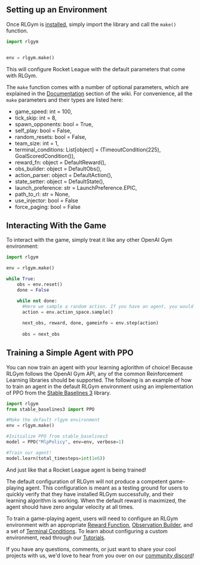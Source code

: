 ## Setting up an Environment
Once RLGym is [installed](https://rlgym.github.io/docs-page.html#installation), simply import the library and call the `make()` function.
```python
import rlgym


env = rlgym.make()
```
This will configure Rocket League with the default parameters that come with RLGym.

The `make` function comes with a number of optional parameters, which are explained in the [Documentation](https://rlgym.github.io/docs-page.html#documentation) section of the wiki.
For convenience, all the `make` parameters and their types are listed here:
- game_speed: int = 100,
- tick_skip: int = 8,
- spawn_opponents: bool = True,
- self_play: bool = False,
- random_resets: bool = False,
- team_size: int = 1,
- terminal_conditions: List[object] = (TimeoutCondition(225), GoalScoredCondition()),
- reward_fn: object = DefaultReward(),
- obs_builder: object = DefaultObs(),
- action_parser: object = DefaultAction(),
- state_setter: object = DefaultState(),
- launch_preference: str = LaunchPreference.EPIC,
- path_to_rl: str = None,
- use_injector: bool = False
- force_paging: bool = False

## Interacting With the Game
To interact with the game, simply treat it like any other OpenAI Gym environment:

```python
import rlgym

env = rlgym.make()

while True:
    obs = env.reset()
    done = False

    while not done:
      #Here we sample a random action. If you have an agent, you would get an action from it here.
      action = env.action_space.sample() 
      
      next_obs, reward, done, gameinfo = env.step(action)
      
      obs = next_obs
```

## Training a Simple Agent with PPO
You can now train an agent with your learning aglorithm of choice! Because RLGym follows the OpenAI Gym API, any of the common Reinforcement Learning libraries should be supported.
The following is an example of how to train an agent in the default RLGym environment using an implementation of PPO from the [Stable Baselines 3](https://stable-baselines3.readthedocs.io/en/master/) library.

```python
import rlgym
from stable_baselines3 import PPO

#Make the default rlgym environment
env = rlgym.make()

#Initialize PPO from stable_baselines3
model = PPO("MlpPolicy", env=env, verbose=1)

#Train our agent!
model.learn(total_timesteps=int(1e6))
```

And just like that a Rocket League agent is being trained! 

The default configuration of RLGym will not produce a competent game-playing agent. This configuration is meant as a testing ground for users to quickly verify that they have installed RLGym successfully, and their learning algorithm is working. When the default reward is maximized, the agent should have zero angular velocity at all times.

To train a game-playing agent, users will need to configure an RLGym environment with an appropriate [Reward Function](https://rlgym.github.io/docs-page.html#reward-functions), [Observation Builder](https://rlgym.github.io/docs-page.html#observation-builders), and a set of [Terminal Conditions](https://rlgym.github.io/docs-page.html#terminal-conditions). To learn about configuring a custom environment, read through our [Tutorials](https://rlgym.github.io/docs-page.html#tutorials).

If you have any questions, comments, or just want to share your cool projects with us, we'd love to hear from you over on our [community discord](https://discord.gg/NjAHcP32Ae)!
